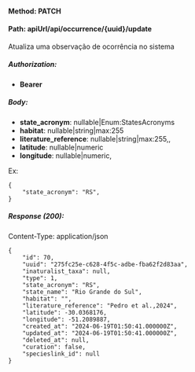 #### Method: **PATCH**
#### Path: **apiUrl/api/occurrence/{uuid}/update**
Atualiza uma observação de ocorrência no sistema

##### Authorization:
*   **Bearer**

##### Body:
*	**state_acronym**: nullable|Enum:StatesAcronyms
*	**habitat**: nullable|string|max:255
*	**literature_reference**: nullable|string|max:255,,
*	**latitude**: nullable|numeric
*	**longitude**: nullable|numeric,

Ex:
```
{		            
	"state_acronym": "RS",
}
```

##### Response (200):
Content-Type: application/json
```
{
	"id": 70,
	"uuid": "275fc25e-c628-4f5c-adbe-fba62f2d83aa",
	"inaturalist_taxa": null,
	"type": 1,
	"state_acronym": "RS",
	"state_name": "Rio Grande do Sul",
	"habitat": "",
	"literature_reference": "Pedro et al.,2024",
	"latitude": -30.0368176,
	"longitude": -51.2089887,
	"created_at": "2024-06-19T01:50:41.000000Z",
	"updated_at": "2024-06-19T01:50:41.000000Z",
	"deleted_at": null,
	"curation": false,
	"specieslink_id": null
}
```